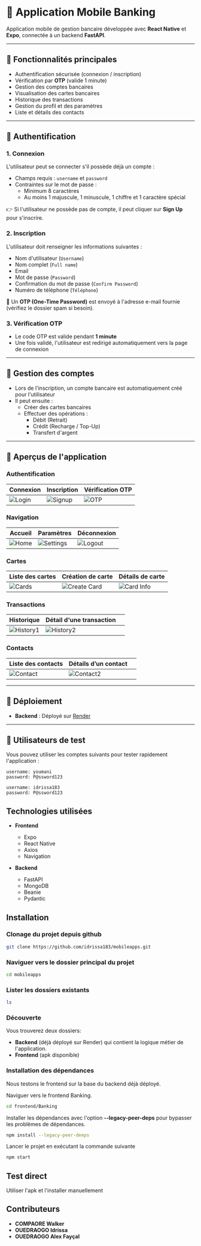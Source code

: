 # 📱 Application Mobile Banking

Application mobile de gestion bancaire développée avec **React Native** et **Expo**, connectée à un backend **FastAPI**.

---

## 🚀 Fonctionnalités principales

- Authentification sécurisée (connexion / inscription)
- Vérification par **OTP** (valide 1 minute)
- Gestion des comptes bancaires
- Visualisation des cartes bancaires
- Historique des transactions
- Gestion du profil et des paramètres
- Liste et détails des contacts

---

## 🔐 Authentification

### 1. Connexion

L'utilisateur peut se connecter s'il possède déjà un compte :

- Champs requis : `username` et `password`
- Contraintes sur le mot de passe :
  - Minimum 8 caractères
  - Au moins 1 majuscule, 1 minuscule, 1 chiffre et 1 caractère spécial

👉 Si l'utilisateur ne possède pas de compte, il peut cliquer sur **Sign Up** pour s'inscrire.

### 2. Inscription

L'utilisateur doit renseigner les informations suivantes :

- Nom d'utilisateur (`Username`)
- Nom complet (`Full name`)
- Email
- Mot de passe (`Password`)
- Confirmation du mot de passe (`Confirm Password`)
- Numéro de téléphone (`Téléphone`)

📧 Un **OTP (One-Time Password)** est envoyé à l'adresse e-mail fournie (vérifiez le dossier spam si besoin).

### 3. Vérification OTP

- Le code OTP est valide pendant **1 minute**
- Une fois validé, l'utilisateur est redirigé automatiquement vers la page de connexion

---

## 🏦 Gestion des comptes

- Lors de l'inscription, un compte bancaire est automatiquement créé pour l'utilisateur
- Il peut ensuite :
  - Créer des cartes bancaires
  - Effectuer des opérations :
    - Débit (Retrait)
    - Crédit (Recharge / Top-Up)
    - Transfert d'argent

---

## 🎨 Aperçus de l'application

### Authentification
| Connexion | Inscription | Vérification OTP |
|----------|-------------|------------------|
| ![Login](/frontend/Banking/Readme/login.jpeg) | ![Signup](/frontend/Banking/Readme/signup.jpeg) | ![OTP](/frontend/Banking/Readme/token.jpg) |

### Navigation
| Accueil | Paramètres | Déconnexion |
|--------|------------|-------------|
| ![Home](/frontend/Banking/Readme/home.jpg) | ![Settings](/frontend/Banking/Readme/settings.jpg) | ![Logout](/frontend/Banking/Readme/logout.jpg) |

### Cartes
| Liste des cartes | Création de carte | Détails de carte |
|------------------|-------------------|------------------|
| ![Cards](/frontend/Banking/Readme/card.jpg) | ![Create Card](/frontend/Banking/Readme/card222.jpg) | ![Card Info](/frontend/Banking/Readme/card3.jpg) |

### Transactions
| Historique | Détail d'une transaction | |
|-----------|---------------------------|----|
| ![History1](/frontend/Banking/Readme/history1.jpg) | ![History2](/frontend/Banking/Readme/history2.jpg) |   |

### Contacts
| Liste des contacts | Détails d’un contact | |
|--------------------|-----------------------|--|
| ![Contact](/frontend/Banking/Readme/contact.jpg) | ![Contact2](/frontend/Banking/Readme/contact2.jpg) | |

---

## 🚀 Déploiement

- **Backend** : Déployé sur [Render](https://banque-vgx0.onrender.com/api/docs)

---

## 🧪 Utilisateurs de test

Vous pouvez utiliser les comptes suivants pour tester rapidement l'application :

```plaintext
username: youmani
password: P@ssword123

username: idrissa183
password: P@ssword123
```

##  Technologies utilisées

* **Frontend**
  - Expo
  - React Native
  - Axios
  - Navigation
  
* **Backend**
  - FastAPI
  - MongoDB
  - Beanie
  - Pydantic
  
## Installation

### Clonage du projet depuis github

```sh
git clone https://github.com/idrissa183/mobileapps.git
```

### Naviguer vers le dossier principal du projet

```sh
cd mobileapps
```

### Lister les dossiers existants

```sh
ls 
```

### Découverte

Vous trouverez deux dossiers:

- **Backend** (déjà déployé sur Render) qui contient la logique métier de l'application.
- **Frontend** (apk disponible)


### Installation des dépendances

Nous testons le frontend sur la base du backend déjà déployé.

Naviguer vers le frontend Banking.

```sh
cd frontend/Banking
```

Installer les dépendances avec l'option **--legacy-peer-deps** pour bypasser les problèmes de dépendances.

```sh
npm install --legacy-peer-deeps
```

Lancer le projet en exécutant la commande suivante

```sh
npm start
```

## Test direct
Utiliser l'apk et l'installer manuellement
## Contributeurs

* **COMPAORE Walker**
* **OUEDRAOGO Idrissa**
* **OUEDRAOGO Alex Fayçal**